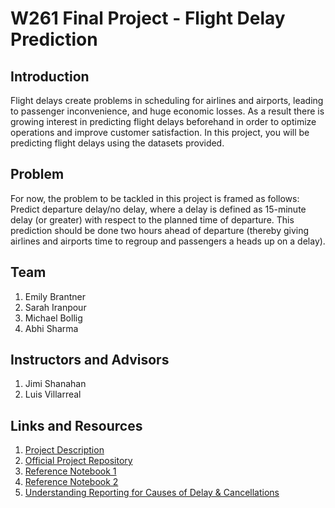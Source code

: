 # W261 Final Project - Flight Delay Prediction

## Introduction
Flight delays create problems in scheduling for airlines and airports, leading to passenger inconvenience, and huge economic losses. As a result there is growing interest in predicting flight delays beforehand in order to optimize operations and improve customer satisfaction. In this project, you will be predicting flight delays using the datasets provided. 

## Problem

For now, the problem to be tackled in this project is framed as follows:
Predict departure delay/no delay, where a delay is defined as 15-minute delay (or greater) with respect to the planned time of departure. This prediction should be done two hours ahead of departure (thereby giving airlines and airports time to regroup and passengers a heads up on a delay). 


## Team
1. Emily Brantner 
2. Sarah Iranpour 
3. Michael Bollig 
4. Abhi Sharma

## Instructors and Advisors
1. Jimi Shanahan
2. Luis Villarreal

## Links and Resources
1. [Project Description](https://docs.google.com/document/d/1dIh9RDSp8TLZ1JPbuJqZn1PKIMVGv-1PeOMjSYuf7XM/edit)
2. [Official Project Repository](https://github.com/UCB-w261/main/tree/main/Assignments/FinalProject)
3. [Reference Notebook 1](https://github.com/MScatolin/W261-SP19-Team13-FinalProject/blob/master/Team13_FinalProject.ipynb)
4. [Reference Notebook 2](https://github.com/RLashofRegas/mids-w261-final/tree/main/notebooks)
5. [Understanding Reporting for Causes of Delay & Cancellations](https://www.bts.gov/topics/airlines-and-airports/understanding-reporting-causes-flight-delays-and-cancellations) 
